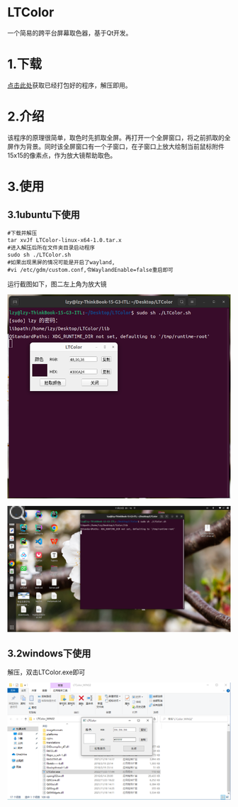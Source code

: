 # LTColor

一个简易的跨平台屏幕取色器，基于Qt开发。

# 1.下载

<a href="https://github.com/543211494/LTColor/releases/tag/2022-11-3">点击此处</a>获取已经打包好的程序，解压即用。

# 2.介绍

该程序的原理很简单，取色时先抓取全屏。再打开一个全屏窗口，将之前抓取的全屏作为背景。同时该全屏窗口有一个子窗口，在子窗口上放大绘制当前鼠标附件15x15的像素点，作为放大镜帮助取色。

# 3.使用

## 3.1ubuntu下使用

```shell
#下载并解压
tar xvJf LTColor-linux-x64-1.0.tar.x
#进入解压后所在文件夹目录启动程序
sudo sh ./LTColor.sh
#如果出现黑屏的情况可能是开启了wayland,
#vi /etc/gdm/custom.conf,令WaylandEnable=false重启即可
```

运行截图如下，图二左上角为放大镜

![1](./imgs/1.png)

![2](./imgs/2.png)

## 3.2windows下使用

解压，双击LTColor.exe即可

![2](./imgs/3.png)